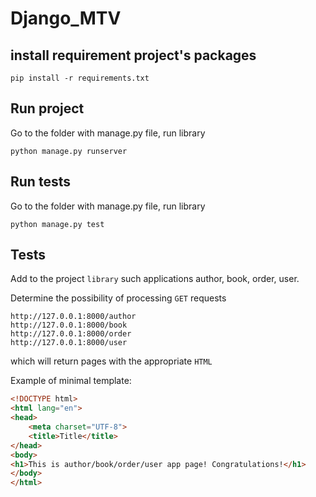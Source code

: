 # Django_MTV

## install requirement project's packages

```commandline
pip install -r requirements.txt
```

## Run project

Go to the folder with manage.py file, run library

```commandline
python manage.py runserver
```

## Run tests

Go to the folder with manage.py file, run library

```commandline
python manage.py test
```

## Tests

Add to the project `library` such applications author, book, order, user.

Determine the possibility of processing `GET` requests

```
http://127.0.0.1:8000/author
http://127.0.0.1:8000/book
http://127.0.0.1:8000/order
http://127.0.0.1:8000/user
```

which will return pages with the appropriate `HTML`

Example of minimal template:
```html
<!DOCTYPE html>
<html lang="en">
<head>
    <meta charset="UTF-8">
    <title>Title</title>
</head>
<body>
<h1>This is author/book/order/user app page! Congratulations!</h1>
</body>
</html>
```